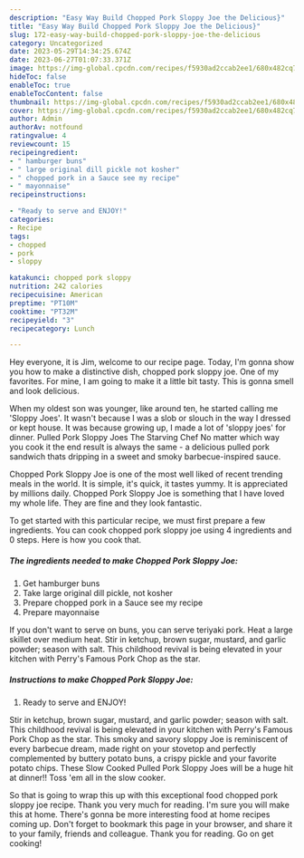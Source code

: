 ```yaml
---
description: "Easy Way Build Chopped Pork Sloppy Joe the Delicious}"
title: "Easy Way Build Chopped Pork Sloppy Joe the Delicious}"
slug: 172-easy-way-build-chopped-pork-sloppy-joe-the-delicious
category: Uncategorized
date: 2023-05-29T14:34:25.674Z
date: 2023-06-27T01:07:33.371Z
image: https://img-global.cpcdn.com/recipes/f5930ad2ccab2ee1/680x482cq70/chopped-pork-sloppy-joe-recipe-main-photo.jpg
hideToc: false
enableToc: true
enableTocContent: false
thumbnail: https://img-global.cpcdn.com/recipes/f5930ad2ccab2ee1/680x482cq70/chopped-pork-sloppy-joe-recipe-main-photo.jpg
cover: https://img-global.cpcdn.com/recipes/f5930ad2ccab2ee1/680x482cq70/chopped-pork-sloppy-joe-recipe-main-photo.jpg
author: Admin
authorAv: notfound
ratingvalue: 4
reviewcount: 15
recipeingredient:
- " hamburger buns"
- " large original dill pickle not kosher"
- " chopped pork in a Sauce see my recipe"
- " mayonnaise"
recipeinstructions:

- "Ready to serve and ENJOY!"
categories:
- Recipe
tags:
- chopped
- pork
- sloppy

katakunci: chopped pork sloppy 
nutrition: 242 calories
recipecuisine: American
preptime: "PT10M"
cooktime: "PT32M"
recipeyield: "3"
recipecategory: Lunch

---
```



Hey everyone, it is Jim, welcome to our recipe page. Today, I'm gonna show you how to make a distinctive dish, chopped pork sloppy joe. One of my favorites. For mine, I am going to make it a little bit tasty. This is gonna smell and look delicious.

When my oldest son was younger, like around ten, he started calling me &#39;Sloppy Joes&#39;. It wasn&#39;t because I was a slob or slouch in the way I dressed or kept house. It was because growing up, I made a lot of &#39;sloppy joes&#39; for dinner. Pulled Pork Sloppy Joes The Starving Chef No matter which way you cook it the end result is always the same - a delicious pulled pork sandwich thats dripping in a sweet and smoky barbecue-inspired sauce.

Chopped Pork Sloppy Joe is one of the most well liked of recent trending meals in the world. It is simple, it's quick, it tastes yummy. It is appreciated by millions daily. Chopped Pork Sloppy Joe is something that I have loved my whole life. They are fine and they look fantastic.


To get started with this particular recipe, we must first prepare a few ingredients. You can cook chopped pork sloppy joe using 4 ingredients and 0 steps. Here is how you cook that.

<!--inarticleads1-->

##### The ingredients needed to make Chopped Pork Sloppy Joe:

1. Get  hamburger buns
1. Take  large original dill pickle, not kosher
1. Prepare  chopped pork in a Sauce see my recipe
1. Prepare  mayonnaise


If you don&#39;t want to serve on buns, you can serve teriyaki pork. Heat a large skillet over medium heat. Stir in ketchup, brown sugar, mustard, and garlic powder; season with salt. This childhood revival is being elevated in your kitchen with Perry&#39;s Famous Pork Chop as the star. 

<!--inarticleads2-->

##### Instructions to make Chopped Pork Sloppy Joe:


1. Ready to serve and ENJOY!

Stir in ketchup, brown sugar, mustard, and garlic powder; season with salt. This childhood revival is being elevated in your kitchen with Perry&#39;s Famous Pork Chop as the star. This smoky and savory sloppy Joe is reminiscent of every barbecue dream, made right on your stovetop and perfectly complemented by buttery potato buns, a crispy pickle and your favorite potato chips. These Slow Cooked Pulled Pork Sloppy Joes will be a huge hit at dinner!! Toss &#39;em all in the slow cooker. 

So that is going to wrap this up with this exceptional food chopped pork sloppy joe recipe. Thank you very much for reading. I'm sure you will make this at home. There's gonna be more interesting food at home recipes coming up. Don't forget to bookmark this page in your browser, and share it to your family, friends and colleague. Thank you for reading. Go on get cooking!
